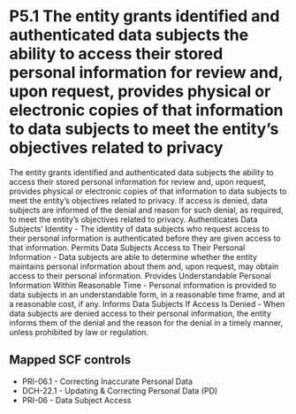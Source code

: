 # P5.1 The entity grants identified and authenticated data subjects the ability to access their stored personal information for review and, upon request, provides physical or electronic copies of that information to data subjects to meet the entity’s objectives related to privacy
The entity grants identified and authenticated data subjects the ability to access their stored personal information for review and, upon request, provides physical or electronic copies of that information to data subjects to meet the entity’s objectives related to privacy. If access is denied, data subjects are informed of the denial and reason for such denial, as required, to meet the entity’s objectives related to privacy. Authenticates Data Subjects’ Identity - The identity of data subjects who request access to their personal information is authenticated before they are given access to that information. Permits Data Subjects Access to Their Personal Information - Data subjects are able to determine whether the entity maintains personal information about them and, upon request, may obtain access to their personal information. Provides Understandable Personal Information Within Reasonable Time - Personal information is provided to data subjects in an understandable form, in a reasonable time frame, and at a reasonable cost, if any. Informs Data Subjects If Access Is Denied - When data subjects are denied access to their personal information, the entity informs them of the denial and the reason for the denial in a timely manner, unless prohibited by law or regulation.
## Mapped SCF controls
- PRI-06.1 - Correcting Inaccurate Personal Data
- DCH-22.1 - Updating & Correcting Personal Data (PD)
- PRI-06 - Data Subject Access
